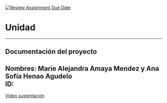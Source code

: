 [![Review Assignment Due Date](https://classroom.github.com/assets/deadline-readme-button-22041afd0340ce965d47ae6ef1cefeee28c7c493a6346c4f15d667ab976d596c.svg)](https://classroom.github.com/a/gzRFP7VK)
# Unidad 
---
## Documentación del proyecto
Nombres: Marie Alejandra Amaya Mendez y Ana Sofía Henao Agudelo  
ID:  
---
[Video sustentación](https://drive.google.com/file/d/1yT1t_211xrPoozZYlYpHoVekmujURpYW/view?usp=sharing)
